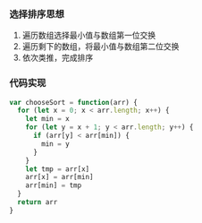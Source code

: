 ### 选择排序思想

1. 遍历数组选择最小值与数组第一位交换
2. 遍历剩下的数组，将最小值与数组第二位交换
3. 依次类推，完成排序

### 代码实现

```js
var chooseSort = function(arr) {
  for (let x = 0; x < arr.length; x++) {
    let min = x
    for (let y = x + 1; y < arr.length; y++) {
      if (arr[y] < arr[min]) {
        min = y
      }
    }
    let tmp = arr[x]
    arr[x] = arr[min]
    arr[min] = tmp
  }
  return arr
}
```